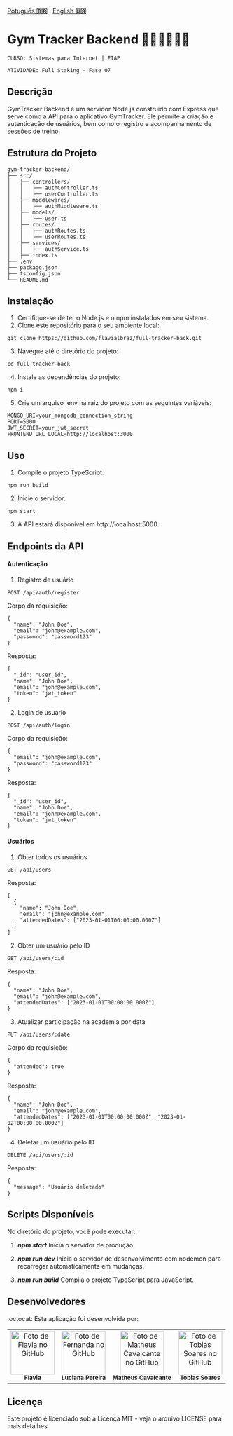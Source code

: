 <a href="" target="_blank">Potuguês **🇧🇷**</a> | <a href="./README_en.md" target="_blank">English **🇺🇸**</a>

# Gym Tracker Backend 🏋🏻‍♀️​🏋🏻‍♂️​

`CURSO: Sistemas para Internet | FIAP`

`ATIVIDADE: Full Staking - Fase 07`

## Descrição
GymTracker Backend é um servidor Node.js construído com Express que serve como a API para o aplicativo GymTracker. Ele permite a criação e autenticação de usuários, bem como o registro e acompanhamento de sessões de treino.

## Estrutura do Projeto
```
gym-tracker-backend/
├── src/
│   ├── controllers/
│   │   ├── authController.ts
│   │   ├── userController.ts
│   ├── middlewares/
│   │   ├── authMiddleware.ts
│   ├── models/
│   │   ├── User.ts
│   ├── routes/
│   │   ├── authRoutes.ts
│   │   ├── userRoutes.ts
│   ├── services/
│   │   ├── authService.ts
│   ├── index.ts
├── .env
├── package.json
├── tsconfig.json
└── README.md
```


## Instalação

1. Certifique-se de ter o Node.js e o npm instalados em seu sistema.
2. Clone este repositório para o seu ambiente local:
```
git clone https://github.com/flavialbraz/full-tracker-back.git
```
3. Navegue até o diretório do projeto:
```
cd full-tracker-back
```
4. Instale as dependências do projeto:
```
npm i
```
5. Crie um arquivo .env na raiz do projeto com as seguintes variáveis:
```
MONGO_URI=your_mongodb_connection_string
PORT=5000
JWT_SECRET=your_jwt_secret
FRONTEND_URL_LOCAL=http://localhost:3000
```

## Uso
1. Compile o projeto TypeScript:
```
npm run build
```
2. Inicie o servidor:
```
npm start
```
3. A API estará disponível em http://localhost:5000.

## Endpoints da API

#### Autenticação
1. Registro de usuário
```
POST /api/auth/register
```
Corpo da requisição:
```
{
  "name": "John Doe",
  "email": "john@example.com",
  "password": "password123"
}
```
Resposta:
```
{
  "_id": "user_id",
  "name": "John Doe",
  "email": "john@example.com",
  "token": "jwt_token"
}
```

2. Login de usuário
```
POST /api/auth/login
```
Corpo da requisição:
```
{
  "email": "john@example.com",
  "password": "password123"
}
```
Resposta:
```
{
  "_id": "user_id",
  "name": "John Doe",
  "email": "john@example.com",
  "token": "jwt_token"
}
```

#### Usuários
1. Obter todos os usuários
```
GET /api/users
```
Resposta:
```
[
  {
    "name": "John Doe",
    "email": "john@example.com",
    "attendedDates": ["2023-01-01T00:00:00.000Z"]
  }
]
```

2. Obter um usuário pelo ID
```
GET /api/users/:id
```
Resposta:
```
{
  "name": "John Doe",
  "email": "john@example.com",
  "attendedDates": ["2023-01-01T00:00:00.000Z"]
}
``` 
3. Atualizar participação na academia por data
```
PUT /api/users/:date
```
Corpo da requisição:
```
{
  "attended": true
}
```
Resposta:
```
{
  "name": "John Doe",
  "email": "john@example.com",
  "attendedDates": ["2023-01-01T00:00:00.000Z", "2023-01-02T00:00:00.000Z"]
}
```
4. Deletar um usuário pelo ID
```
DELETE /api/users/:id
```
Resposta:

```
{
  "message": "Usuário deletado"
}
```
## Scripts Disponíveis
No diretório do projeto, você pode executar:

1. _**npm start**_ 
Inicia o servidor de produção.

2. _**npm run dev**_ 
Inicia o servidor de desenvolvimento com nodemon para recarregar automaticamente em mudanças.

3. _**npm run build**_
Compila o projeto TypeScript para JavaScript.

## Desenvolvedores
:octocat:
Esta aplicação foi desenvolvida por:

<table align="center">
  <tr>
    <td align="center">
      <a href="https://github.com/flavialbraz" target="_blank">
        <img src="https://avatars.githubusercontent.com/u/78583429?v=4" width="100px;" alt="Foto de Flavia no GitHub"/><br>
        <sub>
          <b>Flavia </b>
        </sub>
      </a>
    </td>
     <td align="center">
      <a href="https://github.com/luciana-pereira" target="_blank">
        <img src="https://avatars.githubusercontent.com/u/37550557?v=4" width="100px;" alt="Foto de Fernanda no GitHub"/><br>
        <sub>
          <b>Luciana Pereira</b>
        </sub>
      </a>
    </td>
    <td align="center">
      <a href="https://github.com/matheus-poro" target="_blank">
        <img src="https://avatars.githubusercontent.com/u/111644802?v=4" width="100px;" alt="Foto de Matheus Cavalcante no GitHub"/><br>
        <sub>
          <b>Matheus Cavalcante</b>
        </sub>
      </a>
    </td>
    <td align="center">
      <a href="https://github.com/TobiasGustavo" target="_blank">
        <img src="https://avatars.githubusercontent.com/u/88210620?v=4" width="100px;" alt="Foto de Tobias Soares no GitHub"/><br>
        <sub>
          <b>Tobias Soares</b>
        </sub>
      </a>
    </td>
  </tr>
</table>

## Licença
Este projeto é licenciado sob a Licença MIT - veja o arquivo LICENSE para mais detalhes.
